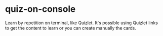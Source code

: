 # quiz-on-console
Learn by repetition on terminal, like Quizlet.
It's possible using Quizlet links to get the content to learn or you can create manually the cards.
